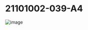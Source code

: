 # 21101002-039-A4

![image](https://github.com/ammar886/21101002-039-A4/assets/81477038/ff45eaec-faee-4e20-846d-6406a282ef4e)

